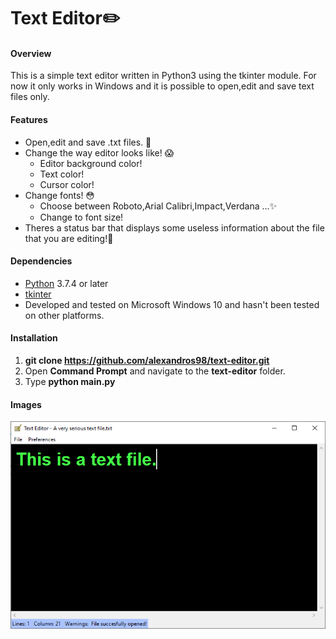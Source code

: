 # Text Editor:pencil2:
#### **Overview**
This is a simple text editor written in Python3 using the tkinter module. For now it only works in Windows and it is possible to open,edit and save text files only.

#### **Features**
* Open,edit and save .txt files. :triumph:
* Change the way editor looks like! :scream:
  * Editor background color!
  * Text color!
  * Cursor color!
* Change fonts! :flushed:
  * Choose between Roboto,Arial Calibri,Impact,Verdana ...:sparkles:
  * Change to font size!
* Theres a status bar that displays some useless information about the file that  you are editing!:pray:
  
  
#### **Dependencies**
* [Python](https://www.python.org/download/releases/3.0/) 3.7.4 or later
* [tkinter](https://docs.python.org/3/library/tkinter.html)
* Developed and tested on Microsoft Windows 10 and hasn't been tested on other platforms.

#### **Installation**
1. **git clone https://github.com/alexandros98/text-editor.git**
2. Open **Command Prompt** and navigate to the **text-editor** folder.
3. Type **python main.py**

#### **Images**
![The editor](images/txt_editor_snip.PNG)
